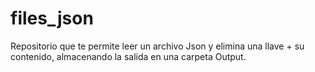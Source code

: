 # files_json
Repositorio que te permite leer un archivo Json y elimina una llave + su contenido, almacenando la salida en una carpeta Output.
